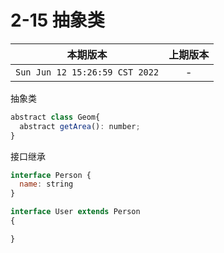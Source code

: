 # 2-15 抽象类 

|本期版本|上期版本
|:---:|:---:
`Sun Jun 12 15:26:59 CST 2022` | -

抽象类

```js
abstract class Geom{
  abstract getArea(): number;
}
```

接口继承

```js
interface Person {
  name: string
}

interface User extends Person
{

}
```